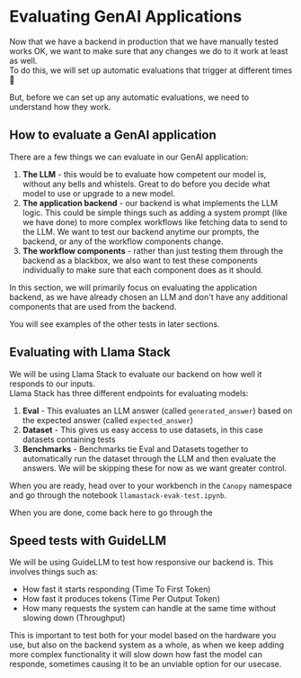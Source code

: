 # Evaluating GenAI Applications

Now that we have a backend in production that we have manually tested works OK, we want to make sure that any changes we do to it work at least as well.  
To do this, we will set up automatic evaluations that trigger at different times 💫  

But, before we can set up any automatic evaluations, we need to understand how they work.

## How to evaluate a GenAI application

There are a few things we can evaluate in our GenAI application:
1. **The LLM** - this would be to evaluate how competent our model is, without any bells and whistels. Great to do before you decide what model to use or upgrade to a new model.
2. **The application backend** - our backend is what implements the LLM logic. This could be simple things such as adding a system prompt (like we have done) to more complex workflows like fetching data to send to the LLM. We want to test our backend anytime our prompts, the backend, or any of the workflow components change.
3. **The workflow components** - rather than just testing them through the backend as a blackbox, we also want to test these components individually to make sure that each component does as it should.

In this section, we will primarily focus on evaluating the application backend, as we have already chosen an LLM and don't have any additional components that are used from the backend.  

You will see examples of the other tests in later sections.

## Evaluating with Llama Stack

We will be using Llama Stack to evaluate our backend on how well it responds to our inputs.  
Llama Stack has three different endpoints for evaluating models:
1. **Eval** - This evaluates an LLM answer (called `generated_answer`) based on the expected answer (called `expected_answer`)
2. **Dataset** - This gives us easy access to use datasets, in this case datasets containing tests
3. **Benchmarks** - Benchmarks tie Eval and Datasets together to automatically run the dataset through the LLM and then evaluate the answers. We will be skipping these for now as we want greater control.

When you are ready, head over to your workbench in the `Canopy` namespace and go through the notebook `llamastack-evak-test.ipynb`.

When you are done, come back here to go through the 

## Speed tests with GuideLLM

We will be using GuideLLM to test how responsive our backend is. 
This involves things such as:
- How fast it starts responding (Time To First Token)
- How fast it produces tokens (Time Per Output Token)
- How many requests the system can handle at the same time without slowing down (Throughput)

This is important to test both for your model based on the hardware you use, but also on the backend system as a whole, as when we keep adding more complex functionality it will slow down how fast the model can responde, sometimes causing it to be an unviable option for our usecase.